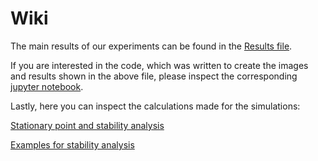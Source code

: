 # Wiki

The main results of our experiments can be found in the [Results file](Results.md).

If you are interested in the code, which was written to create the images and results shown in the above file, please inspect the corresponding [jupyter notebook](Final_Project.ipynb).

Lastly, here you can inspect the calculations made for the simulations:

[Stationary point and stability analysis](pictures/photo_2019-06-16_19-02-33.jpg)

[Examples for stability analysis](pictures/photo_2019-06-16_19-02-32.jpg)
